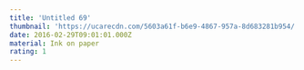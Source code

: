```yaml
---
title: 'Untitled 69'
thumbnail: 'https://ucarecdn.com/5603a61f-b6e9-4867-957a-8d683281b954/'
date: 2016-02-29T09:01:01.000Z
material: Ink on paper
rating: 1
---
```

